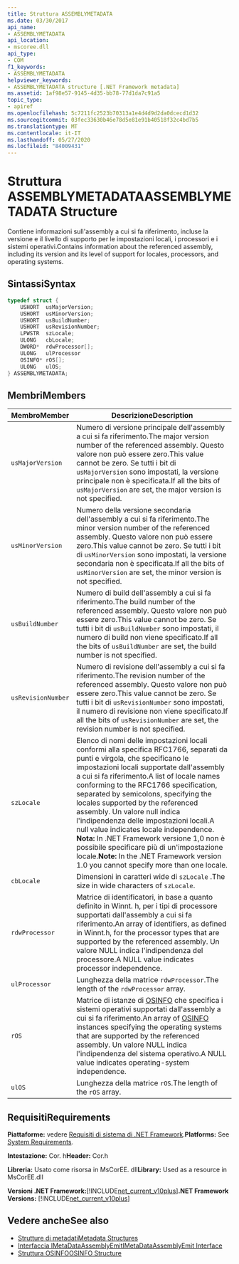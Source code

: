 ```yaml
---
title: Struttura ASSEMBLYMETADATA
ms.date: 03/30/2017
api_name:
- ASSEMBLYMETADATA
api_location:
- mscoree.dll
api_type:
- COM
f1_keywords:
- ASSEMBLYMETADATA
helpviewer_keywords:
- ASSEMBLYMETADATA structure [.NET Framework metadata]
ms.assetid: 1af98e57-9145-4d35-bb78-77d1da7c91a5
topic_type:
- apiref
ms.openlocfilehash: 5c7211fc2523b70313a1e4d4d9d2da0dcecd1d32
ms.sourcegitcommit: 03fec33630b46e78d5e81e91b40518f32c4bd7b5
ms.translationtype: MT
ms.contentlocale: it-IT
ms.lasthandoff: 05/27/2020
ms.locfileid: "84009431"
---
```

# <a name="assemblymetadata-structure"></a><span data-ttu-id="49f69-102">Struttura ASSEMBLYMETADATA</span><span class="sxs-lookup"><span data-stu-id="49f69-102">ASSEMBLYMETADATA Structure</span></span>
<span data-ttu-id="49f69-103">Contiene informazioni sull'assembly a cui si fa riferimento, incluse la versione e il livello di supporto per le impostazioni locali, i processori e i sistemi operativi.</span><span class="sxs-lookup"><span data-stu-id="49f69-103">Contains information about the referenced assembly, including its version and its level of support for locales, processors, and operating systems.</span></span>  
  
## <a name="syntax"></a><span data-ttu-id="49f69-104">Sintassi</span><span class="sxs-lookup"><span data-stu-id="49f69-104">Syntax</span></span>  
  
```cpp  
typedef struct {  
    USHORT  usMajorVersion;  
    USHORT  usMinorVersion;  
    USHORT  usBuildNumber;  
    USHORT  usRevisionNumber;  
    LPWSTR  szLocale;  
    ULONG   cbLocale;  
    DWORD*  rdwProcessor[];  
    ULONG   ulProcessor  
    OSINFO* rOS[];  
    ULONG   ulOS;  
} ASSEMBLYMETADATA;  
```  
  
## <a name="members"></a><span data-ttu-id="49f69-105">Membri</span><span class="sxs-lookup"><span data-stu-id="49f69-105">Members</span></span>  
  
|<span data-ttu-id="49f69-106">Membro</span><span class="sxs-lookup"><span data-stu-id="49f69-106">Member</span></span>|<span data-ttu-id="49f69-107">Descrizione</span><span class="sxs-lookup"><span data-stu-id="49f69-107">Description</span></span>|  
|------------|-----------------|  
|`usMajorVersion`|<span data-ttu-id="49f69-108">Numero di versione principale dell'assembly a cui si fa riferimento.</span><span class="sxs-lookup"><span data-stu-id="49f69-108">The major version number of the referenced assembly.</span></span> <span data-ttu-id="49f69-109">Questo valore non può essere zero.</span><span class="sxs-lookup"><span data-stu-id="49f69-109">This value cannot be zero.</span></span> <span data-ttu-id="49f69-110">Se tutti i bit di `usMajorVersion` sono impostati, la versione principale non è specificata.</span><span class="sxs-lookup"><span data-stu-id="49f69-110">If all the bits of `usMajorVersion` are set, the major version is not specified.</span></span>|  
|`usMinorVersion`|<span data-ttu-id="49f69-111">Numero della versione secondaria dell'assembly a cui si fa riferimento.</span><span class="sxs-lookup"><span data-stu-id="49f69-111">The minor version number of the referenced assembly.</span></span> <span data-ttu-id="49f69-112">Questo valore non può essere zero.</span><span class="sxs-lookup"><span data-stu-id="49f69-112">This value cannot be zero.</span></span> <span data-ttu-id="49f69-113">Se tutti i bit di `usMinorVersion` sono impostati, la versione secondaria non è specificata.</span><span class="sxs-lookup"><span data-stu-id="49f69-113">If all the bits of `usMinorVersion` are set, the minor version is not specified.</span></span>|  
|`usBuildNumber`|<span data-ttu-id="49f69-114">Numero di build dell'assembly a cui si fa riferimento.</span><span class="sxs-lookup"><span data-stu-id="49f69-114">The build number of the referenced assembly.</span></span> <span data-ttu-id="49f69-115">Questo valore non può essere zero.</span><span class="sxs-lookup"><span data-stu-id="49f69-115">This value cannot be zero.</span></span> <span data-ttu-id="49f69-116">Se tutti i bit di `usBuildNumber` sono impostati, il numero di build non viene specificato.</span><span class="sxs-lookup"><span data-stu-id="49f69-116">If all the bits of `usBuildNumber` are set, the build number is not specified.</span></span>|  
|`usRevisionNumber`|<span data-ttu-id="49f69-117">Numero di revisione dell'assembly a cui si fa riferimento.</span><span class="sxs-lookup"><span data-stu-id="49f69-117">The revision number of the referenced assembly.</span></span> <span data-ttu-id="49f69-118">Questo valore non può essere zero.</span><span class="sxs-lookup"><span data-stu-id="49f69-118">This value cannot be zero.</span></span> <span data-ttu-id="49f69-119">Se tutti i bit di `usRevisionNumber` sono impostati, il numero di revisione non viene specificato.</span><span class="sxs-lookup"><span data-stu-id="49f69-119">If all the bits of `usRevisionNumber` are set, the revision number is not specified.</span></span>|  
|`szLocale`|<span data-ttu-id="49f69-120">Elenco di nomi delle impostazioni locali conformi alla specifica RFC1766, separati da punti e virgola, che specificano le impostazioni locali supportate dall'assembly a cui si fa riferimento.</span><span class="sxs-lookup"><span data-stu-id="49f69-120">A list of locale names conforming to the RFC1766 specification, separated by semicolons, specifying the locales supported by the referenced assembly.</span></span> <span data-ttu-id="49f69-121">Un valore null indica l'indipendenza delle impostazioni locali.</span><span class="sxs-lookup"><span data-stu-id="49f69-121">A null value indicates locale independence.</span></span> <span data-ttu-id="49f69-122">**Nota:**  In .NET Framework versione 1,0 non è possibile specificare più di un'impostazione locale.</span><span class="sxs-lookup"><span data-stu-id="49f69-122">**Note:**  In the .NET Framework version 1.0 you cannot specify more than one locale.</span></span>|  
|`cbLocale`|<span data-ttu-id="49f69-123">Dimensioni in caratteri wide di `szLocale` .</span><span class="sxs-lookup"><span data-stu-id="49f69-123">The size in wide characters of `szLocale`.</span></span>|  
|`rdwProcessor`|<span data-ttu-id="49f69-124">Matrice di identificatori, in base a quanto definito in Winnt. h, per i tipi di processore supportati dall'assembly a cui si fa riferimento.</span><span class="sxs-lookup"><span data-stu-id="49f69-124">An array of identifiers, as defined in Winnt.h, for the processor types that are supported by the referenced assembly.</span></span> <span data-ttu-id="49f69-125">Un valore NULL indica l'indipendenza del processore.</span><span class="sxs-lookup"><span data-stu-id="49f69-125">A NULL value indicates processor independence.</span></span>|  
|`ulProcessor`|<span data-ttu-id="49f69-126">Lunghezza della matrice `rdwProcessor`.</span><span class="sxs-lookup"><span data-stu-id="49f69-126">The length of the `rdwProcessor` array.</span></span>|  
|`rOS`|<span data-ttu-id="49f69-127">Matrice di istanze di [OSINFO](osinfo-structure.md) che specifica i sistemi operativi supportati dall'assembly a cui si fa riferimento.</span><span class="sxs-lookup"><span data-stu-id="49f69-127">An array of [OSINFO](osinfo-structure.md) instances specifying the operating systems that are supported by the referenced assembly.</span></span> <span data-ttu-id="49f69-128">Un valore NULL indica l'indipendenza del sistema operativo.</span><span class="sxs-lookup"><span data-stu-id="49f69-128">A NULL value indicates operating-system independence.</span></span>|  
|`ulOS`|<span data-ttu-id="49f69-129">Lunghezza della matrice `rOS`.</span><span class="sxs-lookup"><span data-stu-id="49f69-129">The length of the `rOS` array.</span></span>|  
  
## <a name="requirements"></a><span data-ttu-id="49f69-130">Requisiti</span><span class="sxs-lookup"><span data-stu-id="49f69-130">Requirements</span></span>  
 <span data-ttu-id="49f69-131">**Piattaforme:** vedere [Requisiti di sistema di .NET Framework](../../get-started/system-requirements.md).</span><span class="sxs-lookup"><span data-stu-id="49f69-131">**Platforms:** See [System Requirements](../../get-started/system-requirements.md).</span></span>  
  
 <span data-ttu-id="49f69-132">**Intestazione:** Cor. h</span><span class="sxs-lookup"><span data-stu-id="49f69-132">**Header:** Cor.h</span></span>  
  
 <span data-ttu-id="49f69-133">**Libreria:** Usato come risorsa in MsCorEE. dll</span><span class="sxs-lookup"><span data-stu-id="49f69-133">**Library:** Used as a resource in MsCorEE.dll</span></span>  
  
 <span data-ttu-id="49f69-134">**Versioni .NET Framework:**[!INCLUDE[net_current_v10plus](../../../../includes/net-current-v10plus-md.md)]</span><span class="sxs-lookup"><span data-stu-id="49f69-134">**.NET Framework Versions:** [!INCLUDE[net_current_v10plus](../../../../includes/net-current-v10plus-md.md)]</span></span>  
  
## <a name="see-also"></a><span data-ttu-id="49f69-135">Vedere anche</span><span class="sxs-lookup"><span data-stu-id="49f69-135">See also</span></span>

- [<span data-ttu-id="49f69-136">Strutture di metadati</span><span class="sxs-lookup"><span data-stu-id="49f69-136">Metadata Structures</span></span>](metadata-structures.md)
- [<span data-ttu-id="49f69-137">Interfaccia IMetaDataAssemblyEmit</span><span class="sxs-lookup"><span data-stu-id="49f69-137">IMetaDataAssemblyEmit Interface</span></span>](imetadataassemblyemit-interface.md)
- [<span data-ttu-id="49f69-138">Struttura OSINFO</span><span class="sxs-lookup"><span data-stu-id="49f69-138">OSINFO Structure</span></span>](osinfo-structure.md)
